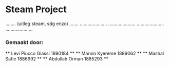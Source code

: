 #  Steam Project 

........ (uitleg steam, sdg enzo) .......
.....................
.....................
.....................
.....................


### Gemaakt door:

** Levi Piucco Giassi 1890184 **
** Marvin Kyereme 1889062 **
** Mashal Safie 1886992 **
** Abdullah Orman 1885293 **

